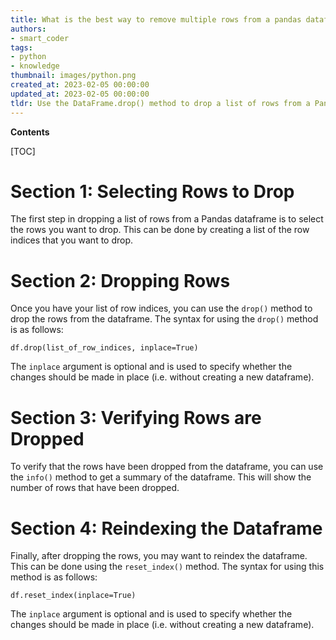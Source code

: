 ```yaml
---
title: What is the best way to remove multiple rows from a pandas dataframe?
authors:
- smart_coder
tags:
- python
- knowledge
thumbnail: images/python.png
created_at: 2023-02-05 00:00:00
updated_at: 2023-02-05 00:00:00
tldr: Use the DataFrame.drop() method to drop a list of rows from a Pandas dataframe.
---
```


**Contents**

[TOC]

# Section 1: Selecting Rows to Drop

The first step in dropping a list of rows from a Pandas dataframe is to select the rows you want to drop. This can be done by creating a list of the row indices that you want to drop.

# Section 2: Dropping Rows

Once you have your list of row indices, you can use the `drop()` method to drop the rows from the dataframe. The syntax for using the `drop()` method is as follows:

`df.drop(list_of_row_indices, inplace=True)`

The `inplace` argument is optional and is used to specify whether the changes should be made in place (i.e. without creating a new dataframe).

# Section 3: Verifying Rows are Dropped

To verify that the rows have been dropped from the dataframe, you can use the `info()` method to get a summary of the dataframe. This will show the number of rows that have been dropped.

# Section 4: Reindexing the Dataframe

Finally, after dropping the rows, you may want to reindex the dataframe. This can be done using the `reset_index()` method. The syntax for using this method is as follows:

`df.reset_index(inplace=True)`

The `inplace` argument is optional and is used to specify whether the changes should be made in place (i.e. without creating a new dataframe).
